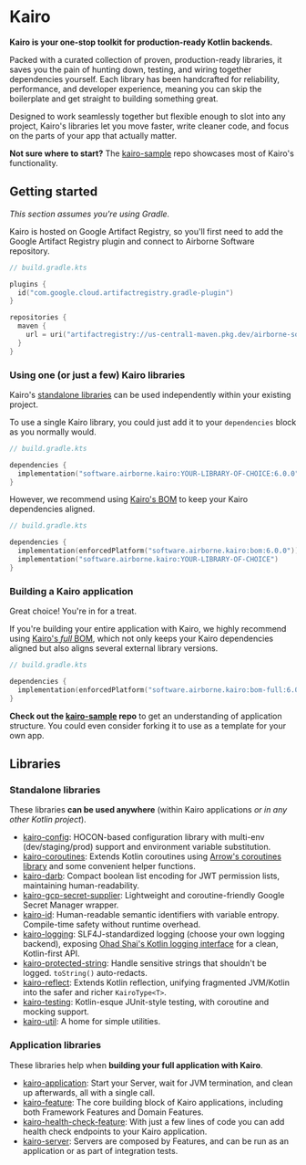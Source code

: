 # Kairo

**Kairo is your one-stop toolkit for production-ready Kotlin backends.**

Packed with a curated collection of proven, production-ready libraries,
it saves you the pain of hunting down, testing, and wiring together dependencies yourself.
Each library has been handcrafted for reliability, performance, and developer experience,
meaning you can skip the boilerplate and get straight to building something great.

Designed to work seamlessly together but flexible enough to slot into any project,
Kairo's libraries let you move faster, write cleaner code,
and focus on the parts of your app that actually matter.

**Not sure where to start?**
The [kairo-sample](https://github.com/hudson155/kairo-sample) repo
showcases most of Kairo's functionality.

## Getting started

_This section assumes you're using Gradle._

Kairo is hosted on Google Artifact Registry,
so you'll first need to add the Google Artifact Registry plugin
and connect to Airborne Software repository.

```kotlin
// build.gradle.kts

plugins {
  id("com.google.cloud.artifactregistry.gradle-plugin")
}

repositories {
  maven {
    url = uri("artifactregistry://us-central1-maven.pkg.dev/airborne-software/maven")
  }
}
```

### Using one (or just a few) Kairo libraries

Kairo's [standalone libraries](#standalone-libraries)
can be used independently within your existing project.

To use a single Kairo library,
you could just add it to your `dependencies` block as you normally would.

```kotlin
// build.gradle.kts

dependencies {
  implementation("software.airborne.kairo:YOUR-LIBRARY-OF-CHOICE:6.0.0")
}
```

However, we recommend using [Kairo's BOM](./bom)
to keep your Kairo dependencies aligned.

```kotlin
// build.gradle.kts

dependencies {
  implementation(enforcedPlatform("software.airborne.kairo:bom:6.0.0"))
  implementation("software.airborne.kairo:YOUR-LIBRARY-OF-CHOICE")
}
```

### Building a Kairo application

Great choice! You're in for a treat.

If you're building your entire application with Kairo,
we highly recommend using [Kairo's _full_ BOM](./bom-full),
which not only keeps your Kairo dependencies aligned
but also aligns several external library versions.

```kotlin
// build.gradle.kts

dependencies {
  implementation(enforcedPlatform("software.airborne.kairo:bom-full:6.0.0"))
}
```

**Check out the [kairo-sample](https://github.com/hudson155/kairo-sample) repo**
to get an understanding of application structure.
You could even consider forking it to use as a template for your own app.

## Libraries

### Standalone libraries

These libraries **can be used anywhere**
(within Kairo applications _or in any other Kotlin project_).

- [kairo-config](./kairo-config):
  HOCON-based configuration library
  with multi-env (dev/staging/prod) support and environment variable substitution.
- [kairo-coroutines](./kairo-coroutines):
  Extends Kotlin coroutines
  using [Arrow's coroutines library](https://arrow-kt.io/learn/coroutines/)
  and some convenient helper functions.
- [kairo-darb](./kairo-darb):
  Compact boolean list encoding for JWT permission lists,
  maintaining human-readability.
- [kairo-gcp-secret-supplier](./kairo-gcp-secret-supplier):
  Lightweight and coroutine-friendly
  Google Secret Manager wrapper.
- [kairo-id](./kairo-id):
  Human-readable semantic identifiers with variable entropy.
  Compile-time safety without runtime overhead.
- [kairo-logging](./kairo-logging):
  SLF4J-standardized logging (choose your own logging backend),
  exposing [Ohad Shai's Kotlin logging interface](https://github.com/oshai/kotlin-logging)
  for a clean, Kotlin-first API.
- [kairo-protected-string](./kairo-protected-string):
  Handle sensitive strings that shouldn't be logged.
  `toString()` auto-redacts.
- [kairo-reflect](./kairo-reflect):
  Extends Kotlin reflection,
  unifying fragmented JVM/Kotlin into the safer and richer `KairoType<T>`.
- [kairo-testing](./kairo-testing):
  Kotlin-esque JUnit-style testing, with coroutine and mocking support.
- [kairo-util](./kairo-util):
  A home for simple utilities.

### Application libraries

These libraries help when **building your full application with Kairo**.

- [kairo-application](./kairo-application):
  Start your Server,
  wait for JVM termination,
  and clean up afterwards,
  all with a single call.
- [kairo-feature](./kairo-feature):
  The core building block of Kairo applications,
  including both Framework Features and Domain Features.
- [kairo-health-check-feature](./kairo-health-check/feature):
  With just a few lines of code
  you can add health check endpoints to your Kairo application.
- [kairo-server](./kairo-server):
  Servers are composed by Features,
  and can be run as an application or as part of integration tests.
